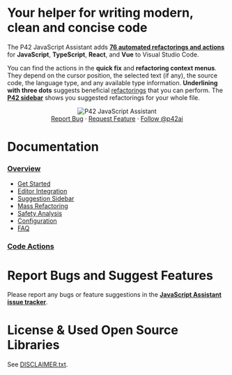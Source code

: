 # Your helper for writing modern, clean and concise code

The P42 JavaScript Assistant adds **[76 automated refactorings and actions](https://p42.ai/documentation/code-action)** for **JavaScript**, **TypeScript**, **React**, and **Vue** to Visual Studio Code. 

<!-- It analyzes the impact of the refactorings on the program behavior and often shows **[refactoring safety evaluations](https://p42.ai/documentation/p42-for-vscode/safety-analysis)**. The safety evaluation helps you prevent accidentally breaking your code. -->

You can find the actions in the **quick fix** and **refactoring context menus**. They depend on  the cursor position, the selected text (if any), the source code, the language type, and any available type information.
**Underlining with three dots** suggests beneficial [refactorings](https://p42.ai///documentation/p42-for-vscode/editor-integration#refactoring-suggestions) that you can perform. The [**P42 sidebar**](https://p42.ai//documentation/p42-for-vscode/suggestion-sidebar) shows you suggested refactorings for your whole file.

<!-- ![P42 JavaScript Assistant Example](https://p42.ai/image/vscode/vscode-example-1.gif) -->

<div align="center">
  <p align="center">
    <img src="https://p42.ai/image/vscode/vscode-example-1.gif"
         alt="P42 JavaScript Assistant" />
    <br />
    <a href="https://github.com/p42ai/refactor-vscode/issues">Report Bug</a>
    ·
    <a href="https://github.com/p42ai/refactor-vscode/issues">Request Feature</a>
    ·
    <a href="https://twitter.com/p42ai">Follow @p42ai</a>
  </p>
</div>

# Documentation

### **[Overview](https://p42.ai/documentation/p42-for-vscode/)**
  * [Get Started](https://p42.ai/documentation/p42-for-vscode/get-started)
  * [Editor Integration](https://p42.ai/documentation/p42-for-vscode/editor-integration)
  * [Suggestion Sidebar](https://p42.ai/documentation/p42-for-vscode/suggestion-sidebar)
  * [Mass Refactoring](https://p42.ai/documentation/p42-for-vscode/mass-refactoring)
  * [Safety Analysis](https://p42.ai/documentation/p42-for-vscode/safety-analysis)
  * [Configuration](https://p42.ai/documentation/p42-for-vscode/configuration)
  * [FAQ](https://p42.ai/documentation/p42-for-vscode/faq)

### **[Code Actions](https://p42.ai/documentation/code-action)**

# Report Bugs and Suggest Features

Please report any bugs or feature suggestions in the **[JavaScript Assistant issue tracker](https://github.com/p42ai/refactor-vscode/issues)**.

# License & Used Open Source Libraries

See [DISCLAIMER.txt](https://raw.githubusercontent.com/p42ai/refactor-vscode/main/DISCLAIMER.txt).
